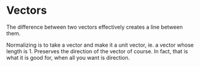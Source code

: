 # Vectors

The difference between two vectors effectively creates a line between them.

Normalizing is to take a vector and make it a unit vector, ie. a vector whose length is 1.  Preserves the direction of the vector of course.  In fact, that is what it is good for, when all you want is direction.
